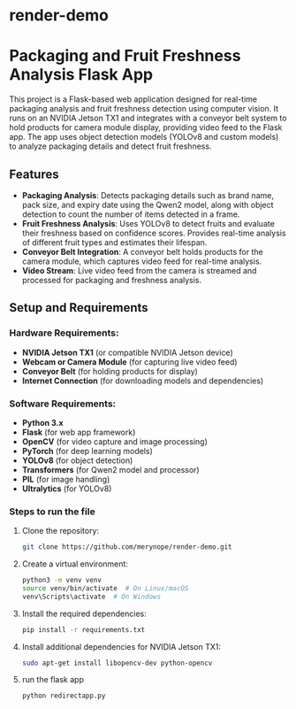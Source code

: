 # render-demo
# Packaging and Fruit Freshness Analysis Flask App

This project is a Flask-based web application designed for real-time packaging analysis and fruit freshness detection using computer vision. It runs on an NVIDIA Jetson TX1 and integrates with a conveyor belt system to hold products for camera module display, providing video feed to the Flask app. The app uses object detection models (YOLOv8 and custom models) to analyze packaging details and detect fruit freshness.

## Features

- **Packaging Analysis**: Detects packaging details such as brand name, pack size, and expiry date using the Qwen2 model, along with object detection to count the number of items detected in a frame.
- **Fruit Freshness Analysis**: Uses YOLOv8 to detect fruits and evaluate their freshness based on confidence scores. Provides real-time analysis of different fruit types and estimates their lifespan.
- **Conveyor Belt Integration**: A conveyor belt holds products for the camera module, which captures video feed for real-time analysis.
- **Video Stream**: Live video feed from the camera is streamed and processed for packaging and freshness analysis.

## Setup and Requirements

### Hardware Requirements:
- **NVIDIA Jetson TX1** (or compatible NVIDIA Jetson device)
- **Webcam or Camera Module** (for capturing live video feed)
- **Conveyor Belt** (for holding products for display)
- **Internet Connection** (for downloading models and dependencies)

### Software Requirements:
- **Python 3.x**
- **Flask** (for web app framework)
- **OpenCV** (for video capture and image processing)
- **PyTorch** (for deep learning models)
- **YOLOv8** (for object detection)
- **Transformers** (for Qwen2 model and processor)
- **PIL** (for image handling)
- **Ultralytics** (for YOLOv8)

### Steps to run the file

1. Clone the repository:
   ```bash
   git clone https://github.com/merynope/render-demo.git
2. Create a virtual environment:
   ```bash
   python3 -m venv venv
   source venv/bin/activate  # On Linux/macOS
   venv\Scripts\activate  # On Windows
3. Install the required dependencies:
   ```bash
   pip install -r requirements.txt
4. Install additional dependencies for NVIDIA Jetson TX1:
   ```bash
   sudo apt-get install libopencv-dev python-opencv
5. run the flask app
   ```bash
   python redirectapp.py

